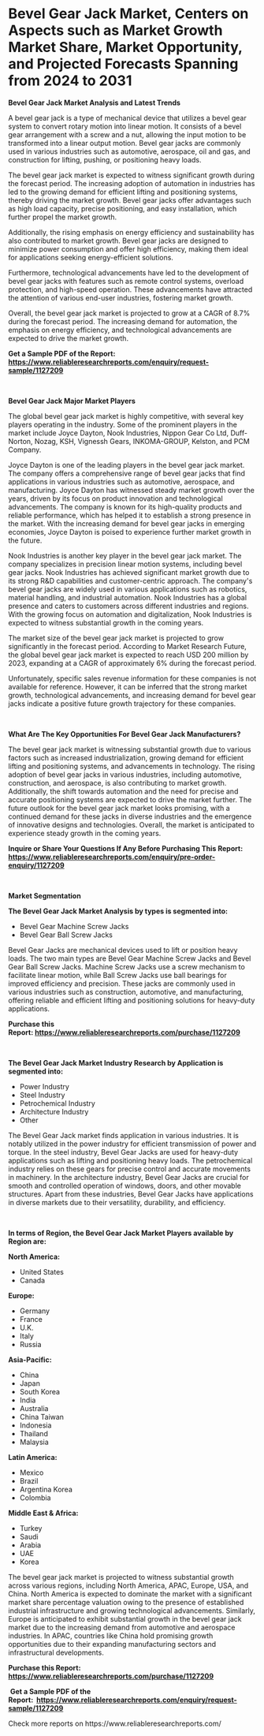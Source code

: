 <p><h1>Bevel Gear Jack Market, Centers on Aspects such as Market Growth Market Share, Market Opportunity, and Projected Forecasts Spanning from 2024 to 2031</h1></p><p><strong>Bevel Gear Jack Market Analysis and Latest Trends</strong></p>
<p><p>A bevel gear jack is a type of mechanical device that utilizes a bevel gear system to convert rotary motion into linear motion. It consists of a bevel gear arrangement with a screw and a nut, allowing the input motion to be transformed into a linear output motion. Bevel gear jacks are commonly used in various industries such as automotive, aerospace, oil and gas, and construction for lifting, pushing, or positioning heavy loads.</p><p>The bevel gear jack market is expected to witness significant growth during the forecast period. The increasing adoption of automation in industries has led to the growing demand for efficient lifting and positioning systems, thereby driving the market growth. Bevel gear jacks offer advantages such as high load capacity, precise positioning, and easy installation, which further propel the market growth.</p><p>Additionally, the rising emphasis on energy efficiency and sustainability has also contributed to market growth. Bevel gear jacks are designed to minimize power consumption and offer high efficiency, making them ideal for applications seeking energy-efficient solutions.</p><p>Furthermore, technological advancements have led to the development of bevel gear jacks with features such as remote control systems, overload protection, and high-speed operation. These advancements have attracted the attention of various end-user industries, fostering market growth.</p><p>Overall, the bevel gear jack market is projected to grow at a CAGR of 8.7% during the forecast period. The increasing demand for automation, the emphasis on energy efficiency, and technological advancements are expected to drive the market growth.</p></p>
<p><strong>Get a Sample PDF of the Report:&nbsp; <a href="https://www.reliableresearchreports.com/enquiry/request-sample/1127209">https://www.reliableresearchreports.com/enquiry/request-sample/1127209</a></strong></p>
<p>&nbsp;</p>
<p><strong>Bevel Gear Jack Major Market Players</strong></p>
<p><p>The global bevel gear jack market is highly competitive, with several key players operating in the industry. Some of the prominent players in the market include Joyce Dayton, Nook Industries, Nippon Gear Co Ltd, Duff-Norton, Nozag, KSH, Vignessh Gears, INKOMA-GROUP, Kelston, and PCM Company.</p><p>Joyce Dayton is one of the leading players in the bevel gear jack market. The company offers a comprehensive range of bevel gear jacks that find applications in various industries such as automotive, aerospace, and manufacturing. Joyce Dayton has witnessed steady market growth over the years, driven by its focus on product innovation and technological advancements. The company is known for its high-quality products and reliable performance, which has helped it to establish a strong presence in the market. With the increasing demand for bevel gear jacks in emerging economies, Joyce Dayton is poised to experience further market growth in the future.</p><p>Nook Industries is another key player in the bevel gear jack market. The company specializes in precision linear motion systems, including bevel gear jacks. Nook Industries has achieved significant market growth due to its strong R&D capabilities and customer-centric approach. The company's bevel gear jacks are widely used in various applications such as robotics, material handling, and industrial automation. Nook Industries has a global presence and caters to customers across different industries and regions. With the growing focus on automation and digitalization, Nook Industries is expected to witness substantial growth in the coming years.</p><p>The market size of the bevel gear jack market is projected to grow significantly in the forecast period. According to Market Research Future, the global bevel gear jack market is expected to reach USD 200 million by 2023, expanding at a CAGR of approximately 6% during the forecast period.</p><p>Unfortunately, specific sales revenue information for these companies is not available for reference. However, it can be inferred that the strong market growth, technological advancements, and increasing demand for bevel gear jacks indicate a positive future growth trajectory for these companies.</p></p>
<p>&nbsp;</p>
<p><strong>What Are The Key Opportunities For Bevel Gear Jack Manufacturers?</strong></p>
<p><p>The bevel gear jack market is witnessing substantial growth due to various factors such as increased industrialization, growing demand for efficient lifting and positioning systems, and advancements in technology. The rising adoption of bevel gear jacks in various industries, including automotive, construction, and aerospace, is also contributing to market growth. Additionally, the shift towards automation and the need for precise and accurate positioning systems are expected to drive the market further. The future outlook for the bevel gear jack market looks promising, with a continued demand for these jacks in diverse industries and the emergence of innovative designs and technologies. Overall, the market is anticipated to experience steady growth in the coming years.</p></p>
<p><strong>Inquire or Share Your Questions If Any Before Purchasing This Report: <a href="https://www.reliableresearchreports.com/enquiry/pre-order-enquiry/1127209">https://www.reliableresearchreports.com/enquiry/pre-order-enquiry/1127209</a></strong></p>
<p>&nbsp;</p>
<p><strong>Market Segmentation</strong></p>
<p><strong>The Bevel Gear Jack Market Analysis by types is segmented into:</strong></p>
<p><ul><li>Bevel Gear Machine Screw Jacks</li><li>Bevel Gear Ball Screw Jacks</li></ul></p>
<p><p>Bevel Gear Jacks are mechanical devices used to lift or position heavy loads. The two main types are Bevel Gear Machine Screw Jacks and Bevel Gear Ball Screw Jacks. Machine Screw Jacks use a screw mechanism to facilitate linear motion, while Ball Screw Jacks use ball bearings for improved efficiency and precision. These jacks are commonly used in various industries such as construction, automotive, and manufacturing, offering reliable and efficient lifting and positioning solutions for heavy-duty applications.</p></p>
<p><strong>Purchase this Report:&nbsp;<a href="https://www.reliableresearchreports.com/purchase/1127209">https://www.reliableresearchreports.com/purchase/1127209</a></strong></p>
<p>&nbsp;</p>
<p><strong>The Bevel Gear Jack Market Industry Research by Application is segmented into:</strong></p>
<p><ul><li>Power Industry</li><li>Steel Industry</li><li>Petrochemical Industry</li><li>Architecture Industry</li><li>Other</li></ul></p>
<p><p>The Bevel Gear Jack market finds application in various industries. It is notably utilized in the power industry for efficient transmission of power and torque. In the steel industry, Bevel Gear Jacks are used for heavy-duty applications such as lifting and positioning heavy loads. The petrochemical industry relies on these gears for precise control and accurate movements in machinery. In the architecture industry, Bevel Gear Jacks are crucial for smooth and controlled operation of windows, doors, and other movable structures. Apart from these industries, Bevel Gear Jacks have applications in diverse markets due to their versatility, durability, and efficiency.</p></p>
<p>&nbsp;</p>
<p><strong>In terms of Region, the Bevel Gear Jack Market Players available by Region are:</strong></p>
<p>
    <p> <strong> North America: </strong>
        <ul>
            <li>United States</li>
            <li>Canada</li>
        </ul>
        </p> 
    <p> <strong> Europe: </strong>
        <ul>
            <li>Germany</li>
            <li>France</li>
            <li>U.K.</li>
            <li>Italy</li>
            <li>Russia</li>
        </ul>
        </p> 
    <p> <strong> Asia-Pacific: </strong>
        <ul>
            <li>China</li>
            <li>Japan</li>
            <li>South Korea</li>
            <li>India</li>
            <li>Australia</li>
            <li>China Taiwan</li>
            <li>Indonesia</li>
            <li>Thailand</li>
            <li>Malaysia</li>
        </ul>
        </p> 
    <p> <strong> Latin America: </strong>
        <ul>
            <li>Mexico</li>
            <li>Brazil</li>
            <li>Argentina Korea</li>
            <li>Colombia</li>
        </ul>
        </p> 
    <p> <strong> Middle East & Africa: </strong>
        <ul>
            <li>Turkey</li>
            <li>Saudi</li>
            <li>Arabia</li>
            <li>UAE</li>
            <li>Korea</li>
        </ul>
    </p>
    </p>
<p><p>The bevel gear jack market is projected to witness substantial growth across various regions, including North America, APAC, Europe, USA, and China. North America is expected to dominate the market with a significant market share percentage valuation owing to the presence of established industrial infrastructure and growing technological advancements. Similarly, Europe is anticipated to exhibit substantial growth in the bevel gear jack market due to the increasing demand from automotive and aerospace industries. In APAC, countries like China hold promising growth opportunities due to their expanding manufacturing sectors and infrastructural developments.</p></p>
<p><strong>Purchase this Report: <a href="https://www.reliableresearchreports.com/purchase/1127209">https://www.reliableresearchreports.com/purchase/1127209</a></strong></p>
<p>&nbsp;<strong>Get a Sample PDF of the Report:&nbsp;&nbsp;<a href="https://www.reliableresearchreports.com/enquiry/request-sample/1127209">https://www.reliableresearchreports.com/enquiry/request-sample/1127209</a></strong></p>
<p><strong></strong></p>
<p>Check more reports on https://www.reliableresearchreports.com/</p>